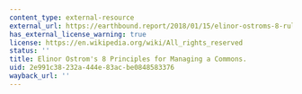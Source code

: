 ```yaml
---
content_type: external-resource
external_url: https://earthbound.report/2018/01/15/elinor-ostroms-8-rules-for-managing-the-commons/
has_external_license_warning: true
license: https://en.wikipedia.org/wiki/All_rights_reserved
status: ''
title: Elinor Ostrom's 8 Principles for Managing a Commons.
uid: 2e991c38-232a-444e-83ac-be0848583376
wayback_url: ''
---
```

